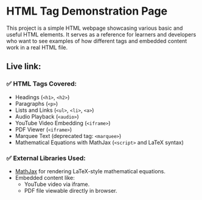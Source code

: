 # HTML Tag Demonstration Page

This project is a simple HTML webpage showcasing various basic and useful HTML elements. It serves as a reference for learners and developers who want to see examples of how different tags and embedded content work in a real HTML file.

## Live link:


### ✅ HTML Tags Covered:
- Headings (`<h1>`, `<h2>`)
- Paragraphs (`<p>`)
- Lists and Links (`<ul>`, `<li>`, `<a>`)
- Audio Playback (`<audio>`)
- YouTube Video Embedding (`<iframe>`)
- PDF Viewer (`<iframe>`)
- Marquee Text (deprecated tag: `<marquee>`)
- Mathematical Equations with MathJax (`<script>` and LaTeX syntax)

### ✅ External Libraries Used:
- [MathJax](https://www.mathjax.org/) for rendering LaTeX-style mathematical equations.
- Embedded content like:
  - YouTube video via iframe.
  - PDF file viewable directly in browser.
